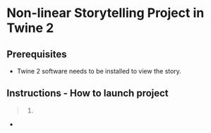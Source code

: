 # Non-linear Storytelling Project in Twine 2

## Prerequisites 

* Twine 2 software needs to be installed to view the story.

## Instructions - How to launch project

> 1. 

* 